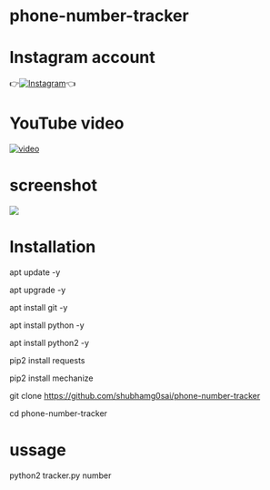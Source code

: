 # phone-number-tracker 

# Instagram account
👉[![Instagram  ](https://img.shields.io/badge/INSTAGRAM-FOLLOW-red?style=for-the-badge&logo=instagram)](https://www.instagram.com/shubhamg0sai)👈

# YouTube video
[![video](https://img.shields.io/badge/YOUTUBE-VIDEO-red?style=for-the-badge&logo=instagram)](https://youtu.be/bQHh0tFtnbA)
# screenshot
![ ](https://raw.githubusercontent.com/shubhamg0sai/phone-number-tracker/Delete/IMG_20220102_123531.jpg)
# Installation
apt update -y

 apt upgrade -y

 apt install git -y

 apt install python -y

 apt install python2 -y

 pip2 install requests

 pip2 install mechanize

git clone https://github.com/shubhamg0sai/phone-number-tracker

cd phone-number-tracker
 
# ussage 
python2 tracker.py number
